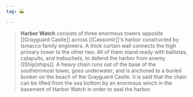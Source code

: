 ```yaml
---
tag: 🏭

---
```

> **Harbor Watch** consists of three enormous towers opposite [[Grayguard Castle]] across [[Cassomir]]'s harbor constructed by Ismacco family engineers. A thick curtain wall connects the high primary tower to the other two. All of them stand ready with ballistas, catapults, and trebuchets, to defend the harbor from enemy [[Ship|ships]]. A heavy chain runs out of the base of the southernmost tower, goes underwater, and is anchored to a buried bunker on the beach of the Grayguard Castle. It is said that the chain can be lifted from the sea bottom by an enormous winch in the basement of Harbor Watch in order to seal the harbor.







